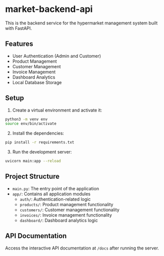 # market-backend-api

This is the backend service for the hypermarket management system built with FastAPI.

## Features

- User Authentication (Admin and Customer)
- Product Management
- Customer Management
- Invoice Management
- Dashboard Analytics
- Local Database Storage

## Setup

1. Create a virtual environment and activate it:

```bash
python3 -m venv env
source env/bin/activate
```

2. Install the dependencies:

```bash
pip install -r requirements.txt
```

3. Run the development server:

```bash
uvicorn main:app --reload
```

## Project Structure

- `main.py`: The entry point of the application
- `app/`: Contains all application modules
  - `auth/`: Authentication-related logic
  - `products/`: Product management functionality
  - `customers/`: Customer management functionality
  - `invoices/`: Invoice management functionality
  - `dashboard/`: Dashboard analytics logic

## API Documentation

Access the interactive API documentation at `/docs` after running the server.
